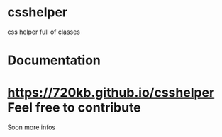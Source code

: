 csshelper
=========

css helper full of classes

Documentation
=========
https://720kb.github.io/csshelper
Feel free to contribute
========

Soon more infos

